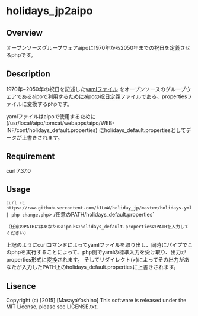 # holidays_jp2aipo


## Overview

オープンソースグループウェアaipoに1970年から2050年までの祝日を定義させるphpです。


## Description


1970年~2050年の祝日を記述した[yamlファイル]
をオープンソースのグループウェアであるaipoで利用するためにaipoの祝日定義ファイルである、propertiesファイルに変換するphpです。

yamlファイルはaipoで使用するために(/usr/local/aipo/tomcat/webapps/aipo/WEB-INF/conf/holidays_default.properties)
にholidays_default.propertiesとしてデータが上書きされます。


[yamlファイル]: https://raw.githubusercontent.com/k1LoW/holiday_jp/master/holidays.yml "祝日データ"


## Requirement

curl 7.37.0


## Usage


`curl -L https://raw.githubusercontent.com/k1LoW/holiday_jp/master/holidays.yml | php change.php`> /任意のPATH/holidays_default.properties`

`（任意のPATHにはあなたのaipo上のholidays_default.propertiesのPATHを入力してください)`


上記のようにcurlコマンドによってyamlファイルを取り出し、同時にパイプでこのphpを実行することによって、php側でyamlの標準入力を受け取り、出力がproperties形式に変換されます。
そしてリダイレクト(>)によってその出力があなたが入力したPATH上のholidays_default.propertiesに上書きされます。


## Lisence

Copyright (c) [2015] [MasayaYoshino]
This software is released under the MIT License, please see LICENSE.txt.
